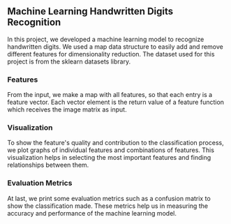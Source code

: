 <h2>Machine Learning Handwritten Digits Recognition</h2>

<p>In this project, we developed a machine learning model to recognize handwritten digits. We used a map data structure to easily add and remove different features for dimensionality reduction. The dataset used for this project is from the sklearn datasets library.</p>

<h3>Features</h3>

<p>From the input, we make a map with all features, so that each entry is a feature vector. Each vector element is the return value of a feature function which receives the image matrix as input.</p>

<h3>Visualization</h3>

<p>To show the feature's quality and contribution to the classification process, we plot graphs of individual features and combinations of features. This visualization helps in selecting the most important features and finding relationships between them.</p>

<h3>Evaluation Metrics</h3>
<p>At last, we print some evaluation metrics such as a confusion matrix to show the classification made. These metrics help us in measuring the accuracy and performance of the machine learning model.</p>





 
